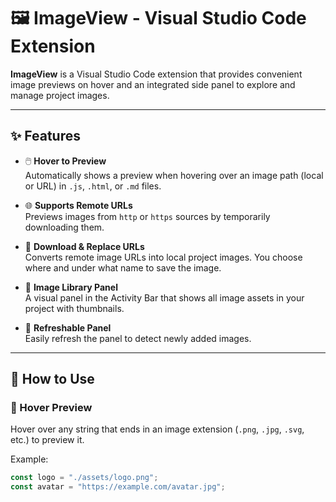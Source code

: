 # 🖼️ ImageView - Visual Studio Code Extension

**ImageView** is a Visual Studio Code extension that provides convenient image previews on hover and an integrated side panel to explore and manage project images.

---

## ✨ Features

- 🖱️ **Hover to Preview**  
  Automatically shows a preview when hovering over an image path (local or URL) in `.js`, `.html`, or `.md` files.

- 🌐 **Supports Remote URLs**  
  Previews images from `http` or `https` sources by temporarily downloading them.

- 💾 **Download & Replace URLs**  
  Converts remote image URLs into local project images. You choose where and under what name to save the image.

- 📂 **Image Library Panel**  
  A visual panel in the Activity Bar that shows all image assets in your project with thumbnails.

- 🔄 **Refreshable Panel**  
  Easily refresh the panel to detect newly added images.

---

## 🚀 How to Use

### 📌 Hover Preview
Hover over any string that ends in an image extension (`.png`, `.jpg`, `.svg`, etc.) to preview it.

Example:
```js
const logo = "./assets/logo.png";
const avatar = "https://example.com/avatar.jpg";
